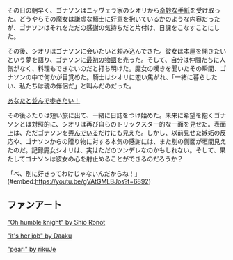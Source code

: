 <!-- title: ダイヤモンドと黒真珠 -->
<!-- relationship: Romantic -->

その日の朝早く、ゴナソンはニャヴェラ家のシオリから[奇妙な手紙](https://youtu.be/dgfH4qnRlfw?t=2540)を受け取った。どうやらその魔女は謙虚な騎士に好意を抱いているかのような内容だったが、ゴナソンはそれをただの感謝の気持ちだと片付け、日課をこなすことにした。

その後、シオリはゴナソンに会いたいと頼み込んできた。彼女は本屋を開きたいという夢を語り、ゴナソンに[最初の物語](https://youtu.be/dgfH4qnRlfw?t=17052)を売った。そして、自分は仲間たちに人気がなく、料理もできないのだと打ち明けた。魔女の嘆きを聞いたその瞬間、ゴナソンの中で何かが目覚めた。騎士はシオリに恋い焦がれ、「一緒に暮らしたい、私たちは魂の伴侶だ」と叫んだのだった。

[あなたと並んで歩きたい！](#embed:https://youtu.be/dgfH4qnRlfw?t=18674)

その後ふたりは短い旅に出て、一緒に日誌をつけ始めた。未来に希望を抱くゴナソンとは対照的に、シオリは再び自らのトリックスター的な一面を見せた。表面上は、ただゴナソンを[弄んでいる](https://youtu.be/gVAtGMLBJos?t=9980)だけにも見えた。しかし、以前見せた嫉妬の反応や、ゴナソンからの贈り物に対する本気の感謝には、また別の側面が垣間見えたのだ。記録魔女シオリは、実はただのツンデレなのかもしれない。そして、果たしてゴナソンは彼女の心を射止めることができるのだろうか？

「べ、別に好きってわけじゃないんだからね！」(#embed:https://youtu.be/gVAtGMLBJos?t=6892)

## ファンアート

["Oh humble knight" by Shio Ronot](https://x.com/ShioRonot/status/1920122374059438264)

["it's her job" by Daaku](https://x.com/koizumi_arata/status/1919929897239085230)

["pearl" by rikuJe](https://x.com/RikuJe/status/1920568328336064569)
